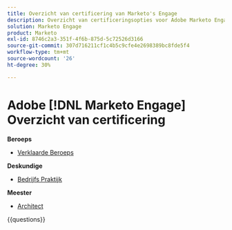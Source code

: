 ```yaml
---
title: Overzicht van certificering van Marketo's Engage
description: Overzicht van certificeringsopties voor Adobe Marketo Engage
solution: Marketo Engage
product: Marketo
exl-id: 8746c2a3-351f-4f6b-875d-5c72526d3166
source-git-commit: 307d716211cf1c4b5c9cfe4e2698389bc8fde5f4
workflow-type: tm+mt
source-wordcount: '26'
ht-degree: 30%

---
```


# Adobe [!DNL Marketo Engage] Overzicht van certificering

**Beroeps**

* [ Verklaarde Beroeps ](https://certification.adobe.com/certification/engage-professional) <!--AD0-E555-->

**Deskundige**

* [ Bedrijfs Praktijk ](https://certification.adobe.com/certification/marketo-engage-business-practitioner-expert) <!--AD0-E559-->

**Meester**

* [ Architect ](https://certification.adobe.com/certification/marketo-engage-architect-master) <!--AD0-E560-->

{{questions}}

